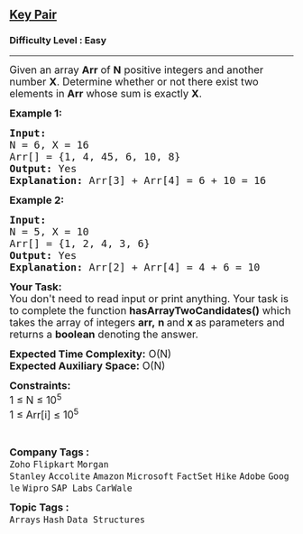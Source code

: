 <h2><a href="https://www.geeksforgeeks.org/problems/key-pair5616/1?page=5&sortBy=submissions">Key Pair</a></h2><h3>Difficulty Level : Easy</h3><hr><div class="problems_problem_content__Xm_eO" style="user-select: auto;"><p style="user-select: auto;"><span style="font-size: 18px; user-select: auto;">Given an array <strong style="user-select: auto;">Arr</strong> of <strong style="user-select: auto;">N</strong> positive integers and another number <strong style="user-select: auto;">X</strong>. Determine whether or not there exist two elements in <strong style="user-select: auto;">Arr</strong> whose sum is exactly <strong style="user-select: auto;">X</strong>.</span></p>

<p style="user-select: auto;"><span style="font-size: 18px; user-select: auto;"><strong style="user-select: auto;">Example 1:</strong></span></p>

<pre style="user-select: auto;"><span style="font-size: 18px; user-select: auto;"><strong style="user-select: auto;">Input:
</strong>N = 6, X = 16
Arr[] = {1, 4, 45, 6, 10, 8}
<strong style="user-select: auto;">Output: </strong>Yes
<strong style="user-select: auto;">Explanation:</strong> Arr[3] + Arr[4] = 6 + 10 = 16</span></pre>

<p style="user-select: auto;"><span style="font-size: 18px; user-select: auto;"><strong style="user-select: auto;">Example 2:</strong></span></p>

<pre style="user-select: auto;"><span style="font-size: 18px; user-select: auto;"><strong style="user-select: auto;">Input:
</strong>N = 5, X = 10
Arr[] = {1, 2, 4, 3, 6}
<strong style="user-select: auto;">Output:</strong> Yes
<strong style="user-select: auto;">Explanation:</strong>&nbsp;Arr[2] + Arr[4] = 4 + 6 = 10</span></pre>

<p style="user-select: auto;"><span style="font-size: 18px; user-select: auto;"><strong style="user-select: auto;">Your Task:</strong><br style="user-select: auto;">
You don't need to read input or print anything. Your task is to complete the function&nbsp;<strong style="user-select: auto;">hasArrayTwoCandidates</strong><strong style="user-select: auto;">()</strong>&nbsp;which takes the&nbsp;array of&nbsp;integers&nbsp;<strong style="user-select: auto;">arr,</strong>&nbsp;<strong style="user-select: auto;">n </strong>and<strong style="user-select: auto;"> x</strong><strong style="user-select: auto;">&nbsp;</strong>as parameters and returns a <strong style="user-select: auto;">boolean</strong>&nbsp;denoting the answer.</span></p>

<p style="user-select: auto;"><span style="font-size: 18px; user-select: auto;"><strong style="user-select: auto;">Expected Time Complexity:</strong>&nbsp;O(N)<br style="user-select: auto;">
<strong style="user-select: auto;">Expected Auxiliary Space:</strong>&nbsp;O(N)</span></p>

<p style="user-select: auto;"><span style="font-size: 18px; user-select: auto;"><strong style="user-select: auto;">Constraints:</strong><br style="user-select: auto;">
1 ≤ N ≤ 10<sup style="user-select: auto;">5</sup><br style="user-select: auto;">
1 ≤ Arr[i] ≤ 10<sup style="user-select: auto;">5</sup></span></p>

<p style="user-select: auto;">&nbsp;</p>
</div><p><span style=font-size:18px><strong>Company Tags : </strong><br><code>Zoho</code>&nbsp;<code>Flipkart</code>&nbsp;<code>Morgan Stanley</code>&nbsp;<code>Accolite</code>&nbsp;<code>Amazon</code>&nbsp;<code>Microsoft</code>&nbsp;<code>FactSet</code>&nbsp;<code>Hike</code>&nbsp;<code>Adobe</code>&nbsp;<code>Google</code>&nbsp;<code>Wipro</code>&nbsp;<code>SAP Labs</code>&nbsp;<code>CarWale</code>&nbsp;<br><p><span style=font-size:18px><strong>Topic Tags : </strong><br><code>Arrays</code>&nbsp;<code>Hash</code>&nbsp;<code>Data Structures</code>&nbsp;